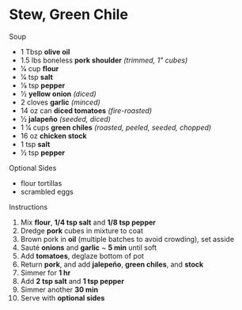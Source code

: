 # Stew, Green Chile
Soup

* 1 Tbsp **olive oil**
* 1.5 lbs boneless **pork shoulder** *(trimmed, 1" cubes)*
* 1⁄4 cup **flour**
* 1⁄4 tsp **salt**
* 1⁄8 tsp **pepper**
* 1⁄2 **yellow onion** *(diced)*
* 2 cloves **garlic** *(minced)*
* 14 oz can **diced tomatoes** *(fire-roasted)*
* 1⁄2 **jalapeño** *(seeded, diced)*
* 1 1⁄4 cups **green chiles** *(roasted, peeled, seeded, chopped)*
* 16 oz **chicken stock**
* 1 tsp **salt**
* 1⁄2 tsp **pepper**

Optional Sides

* flour tortillas
* scrambled eggs

Instructions

1. Mix **flour**, **1/4 tsp salt** and **1/8 tsp pepper**
1. Dredge **pork** cubes in mixture to coat
1. Brown pork in **oil** (multiple batches to avoid crowding), set asside
1. Sauté **onions** and **garlic** ~ **5 min** until soft
1. Add **tomatoes**, deglaze bottom of pot
1. Return **pork**, and add **jalepeño**, **green chiles**, and **stock**
1. Simmer for **1 hr**
1. Add **2 tsp salt** and **1 tsp pepper**
1. Simmer another **30 min**
1. Serve with **optional sides**
